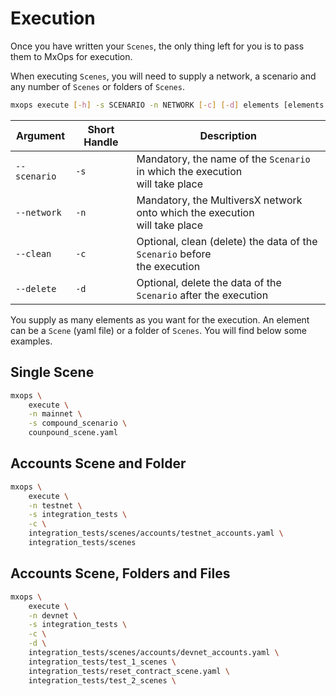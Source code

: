 # Execution

Once you have written your `Scenes`, the only thing left for you is to pass them to MxOps for execution.

When executing `Scenes`, you will need to supply a network, a scenario and any number of `Scenes` or folders of `Scenes`.

```bash
mxops execute [-h] -s SCENARIO -n NETWORK [-c] [-d] elements [elements ...]
```

| Argument     | Short Handle   | Description                                                     |
|--------------|----------------|-----------------------------------------------------------------|
| `--scenario` | `-s`           | Mandatory, the name of the `Scenario` in which the execution<br>will take place |
| `--network`  | `-n`           | Mandatory, the MultiversX network onto which the execution<br>will take place   |
| `--clean`    | `-c`           | Optional, clean (delete) the data of the `Scenario` before<br>the execution     |
| `--delete`   | `-d`           | Optional, delete the data of the `Scenario` after the execution |

You supply as many elements as you want for the execution. An element can be a `Scene` (yaml file)
or a folder of `Scenes`. You will find below some examples.

## Single Scene

```bash
mxops \
    execute \
    -n mainnet \
    -s compound_scenario \
    counpound_scene.yaml
```

## Accounts Scene and Folder

```bash
mxops \
    execute \
    -n testnet \
    -s integration_tests \
    -c \
    integration_tests/scenes/accounts/testnet_accounts.yaml \
    integration_tests/scenes
```

## Accounts Scene, Folders and Files

```bash
mxops \
    execute \
    -n devnet \
    -s integration_tests \
    -c \
    -d \
    integration_tests/scenes/accounts/devnet_accounts.yaml \
    integration_tests/test_1_scenes \
    integration_tests/reset_contract_scene.yaml \
    integration_tests/test_2_scenes \
```

